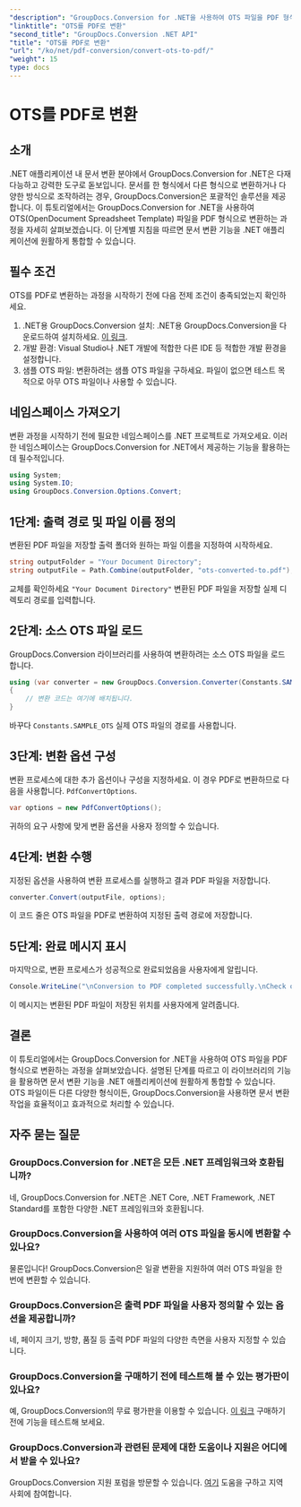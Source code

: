```yaml
---
"description": "GroupDocs.Conversion for .NET을 사용하여 OTS 파일을 PDF 형식으로 손쉽게 변환하는 방법을 알아보세요. 단계별 튜토리얼이 포함되어 있습니다."
"linktitle": "OTS를 PDF로 변환"
"second_title": "GroupDocs.Conversion .NET API"
"title": "OTS를 PDF로 변환"
"url": "/ko/net/pdf-conversion/convert-ots-to-pdf/"
"weight": 15
type: docs
---
```

# OTS를 PDF로 변환

## 소개
.NET 애플리케이션 내 문서 변환 분야에서 GroupDocs.Conversion for .NET은 다재다능하고 강력한 도구로 돋보입니다. 문서를 한 형식에서 다른 형식으로 변환하거나 다양한 방식으로 조작하려는 경우, GroupDocs.Conversion은 포괄적인 솔루션을 제공합니다. 이 튜토리얼에서는 GroupDocs.Conversion for .NET을 사용하여 OTS(OpenDocument Spreadsheet Template) 파일을 PDF 형식으로 변환하는 과정을 자세히 살펴보겠습니다. 이 단계별 지침을 따르면 문서 변환 기능을 .NET 애플리케이션에 원활하게 통합할 수 있습니다.
## 필수 조건
OTS를 PDF로 변환하는 과정을 시작하기 전에 다음 전제 조건이 충족되었는지 확인하세요.
1. .NET용 GroupDocs.Conversion 설치: .NET용 GroupDocs.Conversion을 다운로드하여 설치하세요. [이 링크](https://releases.groupdocs.com/conversion/net/).
2. 개발 환경: Visual Studio나 .NET 개발에 적합한 다른 IDE 등 적합한 개발 환경을 설정합니다.
3. 샘플 OTS 파일: 변환하려는 샘플 OTS 파일을 구하세요. 파일이 없으면 테스트 목적으로 아무 OTS 파일이나 사용할 수 있습니다.

## 네임스페이스 가져오기
변환 과정을 시작하기 전에 필요한 네임스페이스를 .NET 프로젝트로 가져오세요. 이러한 네임스페이스는 GroupDocs.Conversion for .NET에서 제공하는 기능을 활용하는 데 필수적입니다.
```csharp
using System;
using System.IO;
using GroupDocs.Conversion.Options.Convert;
```
## 1단계: 출력 경로 및 파일 이름 정의
변환된 PDF 파일을 저장할 출력 폴더와 원하는 파일 이름을 지정하여 시작하세요.
```csharp
string outputFolder = "Your Document Directory";
string outputFile = Path.Combine(outputFolder, "ots-converted-to.pdf");
```
교체를 확인하세요 `"Your Document Directory"` 변환된 PDF 파일을 저장할 실제 디렉토리 경로를 입력합니다.
## 2단계: 소스 OTS 파일 로드
GroupDocs.Conversion 라이브러리를 사용하여 변환하려는 소스 OTS 파일을 로드합니다.
```csharp
using (var converter = new GroupDocs.Conversion.Converter(Constants.SAMPLE_OTS))
{
    // 변환 코드는 여기에 배치됩니다.
}
```
바꾸다 `Constants.SAMPLE_OTS` 실제 OTS 파일의 경로를 사용합니다.
## 3단계: 변환 옵션 구성
변환 프로세스에 대한 추가 옵션이나 구성을 지정하세요. 이 경우 PDF로 변환하므로 다음을 사용합니다. `PdfConvertOptions`.
```csharp
var options = new PdfConvertOptions();
```
귀하의 요구 사항에 맞게 변환 옵션을 사용자 정의할 수 있습니다.
## 4단계: 변환 수행
지정된 옵션을 사용하여 변환 프로세스를 실행하고 결과 PDF 파일을 저장합니다.
```csharp
converter.Convert(outputFile, options);
```
이 코드 줄은 OTS 파일을 PDF로 변환하여 지정된 출력 경로에 저장합니다.
## 5단계: 완료 메시지 표시
마지막으로, 변환 프로세스가 성공적으로 완료되었음을 사용자에게 알립니다.
```csharp
Console.WriteLine("\nConversion to PDF completed successfully.\nCheck output in {0}", outputFolder);
```
이 메시지는 변환된 PDF 파일이 저장된 위치를 사용자에게 알려줍니다.

## 결론
이 튜토리얼에서는 GroupDocs.Conversion for .NET을 사용하여 OTS 파일을 PDF 형식으로 변환하는 과정을 살펴보았습니다. 설명된 단계를 따르고 이 라이브러리의 기능을 활용하면 문서 변환 기능을 .NET 애플리케이션에 원활하게 통합할 수 있습니다. OTS 파일이든 다른 다양한 형식이든, GroupDocs.Conversion을 사용하면 문서 변환 작업을 효율적이고 효과적으로 처리할 수 있습니다.
## 자주 묻는 질문
### GroupDocs.Conversion for .NET은 모든 .NET 프레임워크와 호환됩니까?
네, GroupDocs.Conversion for .NET은 .NET Core, .NET Framework, .NET Standard를 포함한 다양한 .NET 프레임워크와 호환됩니다.
### GroupDocs.Conversion을 사용하여 여러 OTS 파일을 동시에 변환할 수 있나요?
물론입니다! GroupDocs.Conversion은 일괄 변환을 지원하여 여러 OTS 파일을 한 번에 변환할 수 있습니다.
### GroupDocs.Conversion은 출력 PDF 파일을 사용자 정의할 수 있는 옵션을 제공합니까?
네, 페이지 크기, 방향, 품질 등 출력 PDF 파일의 다양한 측면을 사용자 지정할 수 있습니다.
### GroupDocs.Conversion을 구매하기 전에 테스트해 볼 수 있는 평가판이 있나요?
예, GroupDocs.Conversion의 무료 평가판을 이용할 수 있습니다. [이 링크](https://releases.groupdocs.com/) 구매하기 전에 기능을 테스트해 보세요.
### GroupDocs.Conversion과 관련된 문제에 대한 도움이나 지원은 어디에서 받을 수 있나요?
GroupDocs.Conversion 지원 포럼을 방문할 수 있습니다. [여기](https://forum.groupdocs.com/c/conversion/11) 도움을 구하고 지역 사회에 참여합니다.